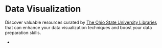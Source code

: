 # Data Visualization
Discover valuable resources curated by [The Ohio State University Libraries](http://library.osu.edu) that can enhance your data visualization techniques and boost your data preparation skills. 

*


